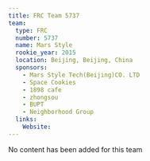 ```yaml
---
title: FRC Team 5737
team:
  type: FRC
  number: 5737
  name: Mars Style
  rookie_year: 2015
  location: Beijing, Beijing, China
  sponsors:
    - Mars Style Tech(Beijing)CO. LTD
    - Space Cookies
    - 1898 cafe
    - zhongsou
    - BUPT
    - Neighborhood Group
  links:
    Website: 
---
```

No content has been added for this team